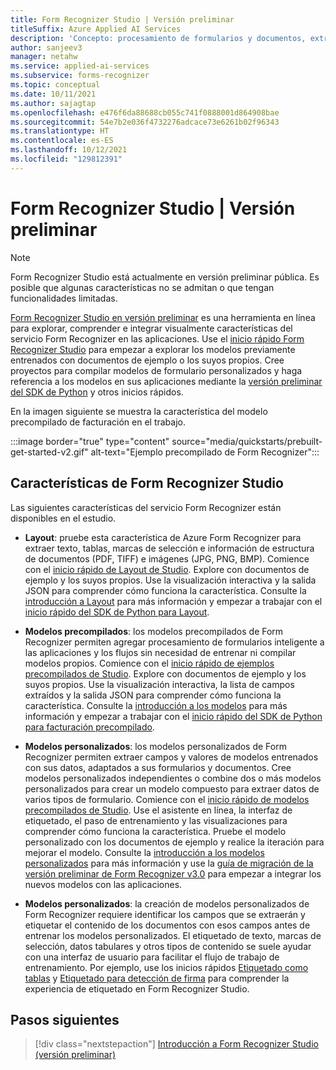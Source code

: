 ```yaml
---
title: Form Recognizer Studio | Versión preliminar
titleSuffix: Azure Applied AI Services
description: 'Concepto: procesamiento de formularios y documentos, extracción de datos y análisis mediante Form Recognizer Studio (versión preliminar)'
author: sanjeev3
manager: netahw
ms.service: applied-ai-services
ms.subservice: forms-recognizer
ms.topic: conceptual
ms.date: 10/11/2021
ms.author: sajagtap
ms.openlocfilehash: e476f6da88688cb055c741f0888001d864908bae
ms.sourcegitcommit: 54e7b2e036f4732276adcace73e6261b02f96343
ms.translationtype: HT
ms.contentlocale: es-ES
ms.lasthandoff: 10/12/2021
ms.locfileid: "129812391"
---
```

# <a name="form-recognizer-studio--preview"></a>Form Recognizer Studio | Versión preliminar

>[!NOTE]
> Form Recognizer Studio está actualmente en versión preliminar pública. Es posible que algunas características no se admitan o que tengan funcionalidades limitadas.

[Form Recognizer Studio en versión preliminar](https://formrecognizer.appliedai.azure.com/) es una herramienta en línea para explorar, comprender e integrar visualmente características del servicio Form Recognizer en las aplicaciones. Use el [inicio rápido Form Recognizer Studio](quickstarts/try-v3-form-recognizer-studio.md) para empezar a explorar los modelos previamente entrenados con documentos de ejemplo o los suyos propios. Cree proyectos para compilar modelos de formulario personalizados y haga referencia a los modelos en sus aplicaciones mediante la [versión preliminar del SDK de Python](quickstarts/try-v3-python-sdk.md) y otros inicios rápidos.

En la imagen siguiente se muestra la característica del modelo precompilado de facturación en el trabajo.

:::image border="true" type="content" source="media/quickstarts/prebuilt-get-started-v2.gif" alt-text="Ejemplo precompilado de Form Recognizer":::

## <a name="form-recognizer-studio-features"></a>Características de Form Recognizer Studio

Las siguientes características del servicio Form Recognizer están disponibles en el estudio.

* **Layout**: pruebe esta característica de Azure Form Recognizer para extraer texto, tablas, marcas de selección e información de estructura de documentos (PDF, TIFF) e imágenes (JPG, PNG, BMP). Comience con el [inicio rápido de Layout de Studio](quickstarts/try-v3-form-recognizer-studio.md#layout). Explore con documentos de ejemplo y los suyos propios. Use la visualización interactiva y la salida JSON para comprender cómo funciona la característica. Consulte la [introducción a Layout](concept-layout.md) para más información y empezar a trabajar con el [inicio rápido del SDK de Python para Layout](quickstarts/try-v3-python-sdk.md#try-it-layout-model).

* **Modelos precompilados**: los modelos precompilados de Form Recognizer permiten agregar procesamiento de formularios inteligente a las aplicaciones y los flujos sin necesidad de entrenar ni compilar modelos propios. Comience con el [inicio rápido de ejemplos precompilados de Studio](quickstarts/try-v3-form-recognizer-studio.md#prebuilt-models). Explore con documentos de ejemplo y los suyos propios. Use la visualización interactiva, la lista de campos extraídos y la salida JSON para comprender cómo funciona la característica. Consulte la [introducción a los modelos](concept-model-overview.md) para más información y empezar a trabajar con el [inicio rápido del SDK de Python para facturación precompilado](quickstarts/try-v3-python-sdk.md#try-it-prebuilt-invoice-model).

* **Modelos personalizados**: los modelos personalizados de Form Recognizer permiten extraer campos y valores de modelos entrenados con sus datos, adaptados a sus formularios y documentos. Cree modelos personalizados independientes o combine dos o más modelos personalizados para crear un modelo compuesto para extraer datos de varios tipos de formulario. Comience con el [inicio rápido de modelos precompilados de Studio](quickstarts/try-v3-form-recognizer-studio.md#custom-model-basics).  Use el asistente en línea, la interfaz de etiquetado, el paso de entrenamiento y las visualizaciones para comprender cómo funciona la característica. Pruebe el modelo personalizado con los documentos de ejemplo y realice la iteración para mejorar el modelo. Consulte la [introducción a los modelos personalizados](concept-custom.md) para más información y use la [guía de migración de la versión preliminar de Form Recognizer v3.0](v3-migration-guide.md) para empezar a integrar los nuevos modelos con las aplicaciones.

* **Modelos personalizados**: la creación de modelos personalizados de Form Recognizer requiere identificar los campos que se extraerán y etiquetar el contenido de los documentos con esos campos antes de entrenar los modelos personalizados. El etiquetado de texto, marcas de selección, datos tabulares y otros tipos de contenido se suele ayudar con una interfaz de usuario para facilitar el flujo de trabajo de entrenamiento. Por ejemplo, use los inicios rápidos [Etiquetado como tablas](quickstarts/try-v3-form-recognizer-studio.md#labeling-as-tables) y [Etiquetado para detección de firma](quickstarts/try-v3-form-recognizer-studio.md#labeling-for-signature-detection) para comprender la experiencia de etiquetado en Form Recognizer Studio.

## <a name="next-steps"></a>Pasos siguientes

> [!div class="nextstepaction"]
> [Introducción a Form Recognizer Studio (versión preliminar)](https://formrecognizer.appliedai.azure.com)


